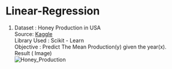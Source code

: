 # Linear-Regression   
1. Dataset : Honey Production in USA   
   Source: [Kaggle]( https://www.kaggle.com/jessicali9530/honey-production )  
   Library Used : Scikit - Learn   
   Objective : Predict The Mean Production(y) given the year(x).  
   Result ( Image)   
   ![Honey_Production](https://user-images.githubusercontent.com/45620309/80824795-c74db700-8bfc-11ea-94bb-efd1ccd2c0b9.png)
   
